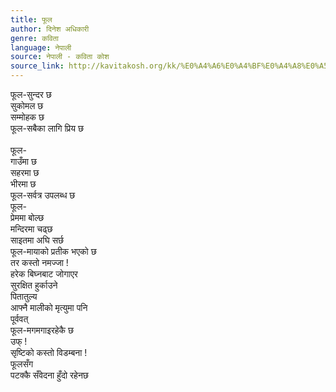 ```yaml
---
title: फूल
author: दिनेश अधिकारी
genre: कविता
language: नेपाली
source: नेपाली - कविता कोश
source_link: http://kavitakosh.org/kk/%E0%A4%A6%E0%A4%BF%E0%A4%A8%E0%A5%87%E0%A4%B6_%E0%A4%85%E0%A4%A7%E0%A4%BF%E0%A4%95%E0%A4%BE%E0%A4%B0%E0%A5%80
---
```


फूल-सुन्दर छ  
सुकोमल छ  
सम्मोहक छ  
फूल-सबैका लागि प्रिय छ  
   
फूल-  
गाउँमा छ  
सहरमा छ  
भीरमा छ  
फूल-सर्वत्र उपलब्ध छ  
फूल-  
प्रेममा बोल्छ  
मन्दिरमा चढ्छ  
साइतमा अघि सर्छ  
फूल-मायाको प्रतीक भएको छ  
तर कस्तो नमज्जा !  
हरेक बिघ्नबाट जोगाएर  
सुरक्षित हुर्काउने  
पितातुल्य  
आफ्नै मालीको मृत्युमा पनि  
पूर्ववत्  
फूल-मगमगाइरहेकै छ  
उफ् !  
सृष्टिको कस्तो विडम्बना !  
फूलसँग  
पटक्कै सँवेदना हुँदो रहेनछ
